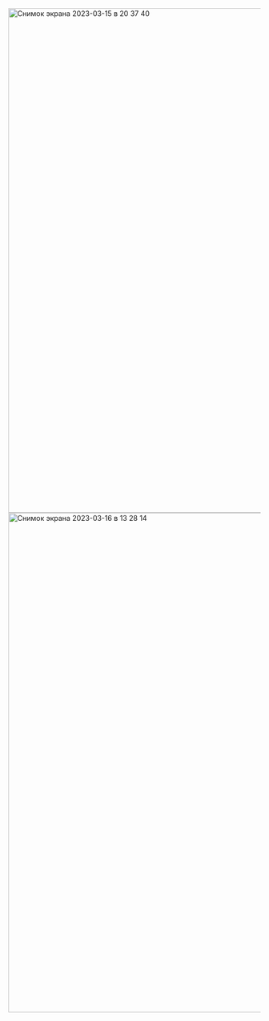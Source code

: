 <img width="1009" alt="Снимок экрана 2023-03-15 в 20 37 40" src="https://user-images.githubusercontent.com/85555964/225378638-51b43274-7874-40d7-87ec-d7eaf35730df.png">
<img width="999" alt="Снимок экрана 2023-03-16 в 13 28 14" src="https://user-images.githubusercontent.com/85555964/225573804-8fcd98d9-8902-440c-87f9-3986849f9d9f.png">
